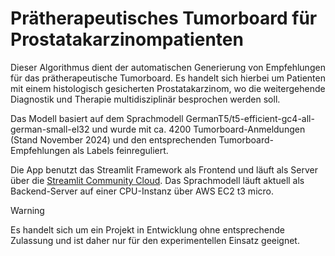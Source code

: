 # Prätherapeutisches Tumorboard für Prostatakarzinompatienten

Dieser Algorithmus dient der automatischen Generierung von Empfehlungen für das prätherapeutische Tumorboard.
Es handelt sich hierbei um Patienten mit einem histologisch gesicherten Prostatakarzinom, wo die weitergehende Diagnostik und Therapie multidisziplinär besprochen werden soll.

Das Modell basiert auf dem Sprachmodell GermanT5/t5-efficient-gc4-all-german-small-el32 und wurde mit ca. 4200 Tumorboard-Anmeldungen (Stand November 2024) und den entsprechenden Tumorboard-Empfehlungen als Labels feinreguliert.

Die App benutzt das Streamlit Framework als Frontend und läuft als Server über die [Streamlit Community Cloud](). Das Sprachmodell läuft aktuell als Backend-Server auf einer CPU-Instanz über AWS EC2 t3 micro.

> [!Warning]
> Es handelt sich um ein Projekt in Entwicklung ohne entsprechende Zulassung und ist daher nur für den experimentellen Einsatz geeignet.
